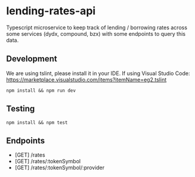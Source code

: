 # lending-rates-api
Typescript microservice to keep track of lending / borrowing rates across some services (dydx, compound, bzx) with some endpoints to query this data.

## Development
We are using tslint, please install it in your IDE. If using Visual Studio Code: https://marketplace.visualstudio.com/items?itemName=eg2.tslint

`npm install && npm run dev`

## Testing
`npm install && npm test`

## Endpoints
- [GET] /rates
- [GET] /rates/:tokenSymbol
- [GET] /rates/:tokenSymbol/:provider
